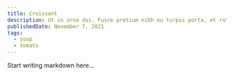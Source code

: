```yaml
---
title: Croissant
description: Ut in urna dui. Fusce pretium nibh eu turpis porta, et rutrum libero suscipit. Morbi viverra est erat, vel posuere.
publishedDate: November 7, 2021
tags:
  - soup
  - tomato
---
```


Start writing markdown here...
